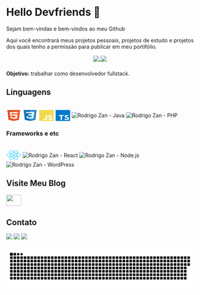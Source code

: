 # Hello Devfriends 👋

Sejam bem-vindas e bem-vindos ao meu Github

Aqui você encontrará meus projetos pessoais, projetos de estudo e projetos dos quais tenho a permissão para publicar em meu portifólio.

<div align="center">
  <a href="https://github.com/rodrigozan/convoychat">
  <img height="180em"g align="center" src="https://github-readme-stats.vercel.app/api/top-langs/?username=rodrigozan&theme=dracula&layout=compact&langs_count=10)](https://github.com/rodrigozan/github-readme-stats" />
</a>
<a href="https://github.com/rodrigozan/github-readme-stats">
  <img height="180em" align="center" src="https://github-readme-stats.vercel.app/api?username=rodrigozan&show_icons=true&theme=dracula&layout=compact" />
</a>
</div>

###

**Objetivo:** trabalhar como desenvolvedor fullstack.

###

## Linguagens

<div style="display: inline_block"><br>
<img align="center" alt="Rodrigo Zan - HTML" height="30" width="40" src="https://raw.githubusercontent.com/devicons/devicon/master/icons/html5/html5-original.svg">
<img align="center" alt="Rodrigo Zan - CSS" height="30" width="40" src="https://raw.githubusercontent.com/devicons/devicon/master/icons/css3/css3-original.svg">
<img align="center" alt="Rodrigo Zan - JavaScript" height="30" width="40" src="https://raw.githubusercontent.com/devicons/devicon/master/icons/javascript/javascript-plain.svg">
<img align="center" alt="Rodrigo Zan - TypeScript" height="30" width="40" src="https://raw.githubusercontent.com/devicons/devicon/master/icons/typescript/typescript-plain.svg">
    <img alt="Rodrigo Zan - Java" height="30" width="40" align="center" src="https://cdn.jsdelivr.net/gh/devicons/devicon/icons/java/java-original.svg" />
  <img alt="Rodrigo Zan - PHP" height="30" width="40" align="center" src="https://cdn.jsdelivr.net/gh/devicons/devicon/icons/php/php-original.svg" />
  </div>

### Frameworks e etc

<div style="display: inline_block"><br>
<img align="center" alt="Rodrigo Zan - React" height="30" width="40" src="https://raw.githubusercontent.com/devicons/devicon/master/icons/react/react-original.svg">
  <img align="center" alt="Rodrigo Zan - React" height="30" width="40" src="https://cdn.worldvectorlogo.com/logos/react-1.svg">
  <img alt="Rodrigo Zan - Node.js" height="30" width="40" align="center" src="https://cdn.jsdelivr.net/gh/devicons/devicon/icons/nodejs/nodejs-original.svg" />
  <img alt="Rodrigo Zan - WordPress" height="30" width="40" align="center" src="https://cdn.jsdelivr.net/gh/devicons/devicon/icons/wordpress/wordpress-original.svg" />
</div>

## Visite Meu Blog

<a href="https://medium.com/code-write/"><img height="30" width="40" src="https://www.apemockups.com/wp-content/uploads/edd/2017/09/medium-icon-white-on-black.png" target="_blank"></a>

## Contato

<a href="https://instagram.com/rodrigozan.dev" target="_blank"><img src="https://img.shields.io/badge/-Instagram-%23E4405F?style=for-the-badge&logo=instagram&logoColor=white" target="_blank"></a>
<a href = "mailto:rodrigo.zandonadi.dev@gmail.com"><img src="https://img.shields.io/badge/-Gmail-%23333?style=for-the-badge&logo=gmail&logoColor=white" target="_blank"></a>
<a href="https://www.linkedin.com/in/rodrigozan" target="_blank"><img src="https://img.shields.io/badge/-LinkedIn-%230077B5?style=for-the-badge&logo=linkedin&logoColor=white" target="_blank"></a> 

###

![Snake animation](https://github.com/rodrigozan/rodrigozan/blob/output/github-contribution-grid-snake.svg)
